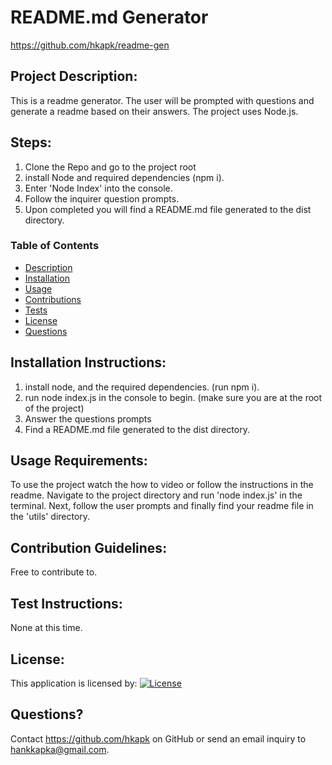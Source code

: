 # README.md Generator

https://github.com/hkapk/readme-gen

## Project Description:

This is a readme generator. The user will be prompted with questions and generate a readme based on their answers. The project uses Node.js.

## Steps:

1. Clone the Repo and go to the project root
2. install Node and required dependencies (npm i).
3. Enter 'Node Index' into the console.
4. Follow the inquirer question prompts.
5. Upon completed you will find a README.md file generated to the dist directory.

### Table of Contents

- [Description](#description)
- [Installation](#installation)
- [Usage](#usage)
- [Contributions](#contributions)
- [Tests](#tests)
- [License](#license)
- [Questions](#questions)

## Installation Instructions:

1. install node, and the required dependencies. (run npm i).
2. run node index.js in the console to begin. (make sure you are at the root of the project)
3. Answer the questions prompts
4. Find a README.md file generated to the dist directory.

## Usage Requirements:

To use the project watch the how to video or follow the instructions in the readme. Navigate to the project directory and run 'node index.js' in the terminal. Next, follow the user prompts and finally find your readme file in the 'utils' directory.

## Contribution Guidelines:

Free to contribute to.

## Test Instructions:

None at this time.

## License:

This application is licensed by:
[![License](https://img.shields.io/badge/License--blue.svg)](https://opensource.org/licenses/)

## Questions?

Contact https://github.com/hkapk on GitHub or send an email inquiry to hankkapka@gmail.com.
